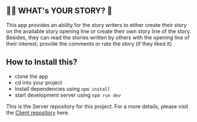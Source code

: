 ## 🙇‍♀️ WHAT's YOUR STORY? 📒

This app provides an ability for the story writers to either create their story on the available story opening line or create their own story line of the story. Besides, they can read the stories written by others with the opening line of their interest, provide the comments or rate the story (if they liked it)

## How to Install this?

- clone the app
- cd into your project
- Install dependencies using `npm install`
- start development server using `npm run dev`

This is the Server repository for this project. For a more details, please visit the [Client repository](https://github.com/nazneen1022/Hanh-Nazneen-Project-Client) here.
